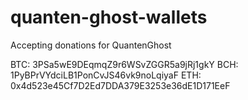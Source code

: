 # quanten-ghost-wallets
Accepting donations for QuantenGhost

BTC:  3PSa5wE9DEqmqZ9r6WSvZGGR5a9jRj1gkY
BCH:  1PyBPrVYdciLB1PonCvJS46vk9noLqiyaF
ETH:  0x4d523e45Cf7D2Ed7DDA379E3253e36dE1D171EeF
